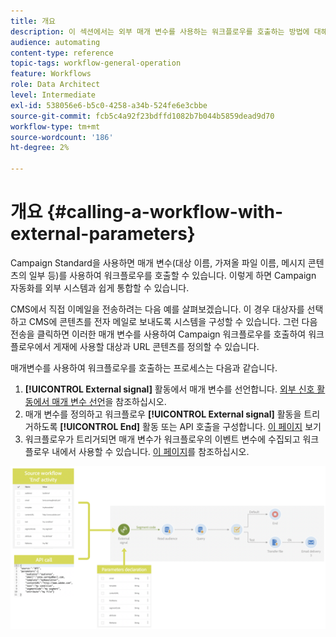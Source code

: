 ```yaml
---
title: 개요
description: 이 섹션에서는 외부 매개 변수를 사용하는 워크플로우를 호출하는 방법에 대해 자세히 설명합니다.
audience: automating
content-type: reference
topic-tags: workflow-general-operation
feature: Workflows
role: Data Architect
level: Intermediate
exl-id: 538056e6-b5c0-4258-a34b-524fe6e3cbbe
source-git-commit: fcb5c4a92f23bdffd1082b7b044b5859dead9d70
workflow-type: tm+mt
source-wordcount: '186'
ht-degree: 2%

---
```


# 개요 {#calling-a-workflow-with-external-parameters}

Campaign Standard을 사용하면 매개 변수(대상 이름, 가져올 파일 이름, 메시지 콘텐츠의 일부 등)를 사용하여 워크플로우를 호출할 수 있습니다. 이렇게 하면 Campaign 자동화를 외부 시스템과 쉽게 통합할 수 있습니다.

CMS에서 직접 이메일을 전송하려는 다음 예를 살펴보겠습니다. 이 경우 대상자를 선택하고 CMS에 콘텐츠를 전자 메일로 보내도록 시스템을 구성할 수 있습니다. 그런 다음 전송을 클릭하면 이러한 매개 변수를 사용하여 Campaign 워크플로우를 호출하여 워크플로우에서 게재에 사용할 대상과 URL 콘텐츠를 정의할 수 있습니다.

매개변수를 사용하여 워크플로우를 호출하는 프로세스는 다음과 같습니다.

1. **[!UICONTROL External signal]** 활동에서 매개 변수를 선언합니다. [외부 신호 활동에서 매개 변수 선언](../../automating/using/declaring-parameters-external-signal.md)을 참조하십시오.
1. 매개 변수를 정의하고 워크플로우 **[!UICONTROL External signal]** 활동을 트리거하도록 **[!UICONTROL End]** 활동 또는 API 호출을 구성합니다. [이 페이지](../../automating/using/defining-parameters-calling-workflow.md) 보기
1. 워크플로우가 트리거되면 매개 변수가 워크플로우의 이벤트 변수에 수집되고 워크플로우 내에서 사용할 수 있습니다. [이 페이지](../../automating/using/customizing-workflow-external-parameters.md)를 참조하십시오.

![](assets/extsignal_process.png)
